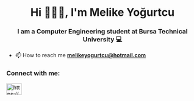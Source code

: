 <h1 align="center">Hi 🙋🏽‍♀️, I'm Melike Yoğurtcu</h1>
<h3 align="center">I am a Computer Engineering student at Bursa Technical University 💻</h3>

- 📫 How to reach me **melikeyogurtcu@hotmail.com**

<h3 align="left">Connect with me:</h3>
<p align="left">
<a href="https://linkedin.com/in/https://www.linkedin.com/in/melike-yo%c4%9furtcu-13062720b/" target="blank"><img align="center" src="https://raw.githubusercontent.com/rahuldkjain/github-profile-readme-generator/master/src/images/icons/Social/linked-in-alt.svg" alt="https://https://www.linkedin.com/in/melike-yo%C4%9Furtcu-13062720b/" height="30" width="40" /></a>
</p>



